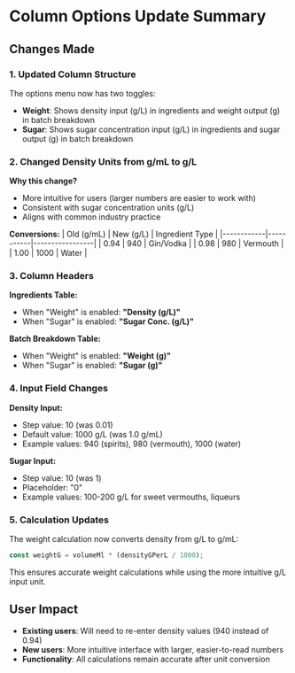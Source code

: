 # Column Options Update Summary

## Changes Made

### 1. Updated Column Structure
The options menu now has two toggles:
- **Weight**: Shows density input (g/L) in ingredients and weight output (g) in batch breakdown
- **Sugar**: Shows sugar concentration input (g/L) in ingredients and sugar output (g) in batch breakdown

### 2. Changed Density Units from g/mL to g/L

**Why this change?**
- More intuitive for users (larger numbers are easier to work with)
- Consistent with sugar concentration units (g/L)
- Aligns with common industry practice

**Conversions:**
| Old (g/mL) | New (g/L) | Ingredient Type |
|------------|-----------|-----------------|
| 0.94       | 940       | Gin/Vodka       |
| 0.98       | 980       | Vermouth        |
| 1.00       | 1000      | Water           |

### 3. Column Headers

**Ingredients Table:**
- When "Weight" is enabled: **"Density (g/L)"**
- When "Sugar" is enabled: **"Sugar Conc. (g/L)"**

**Batch Breakdown Table:**
- When "Weight" is enabled: **"Weight (g)"**
- When "Sugar" is enabled: **"Sugar (g)"**

### 4. Input Field Changes

**Density Input:**
- Step value: 10 (was 0.01)
- Default value: 1000 g/L (was 1.0 g/mL)
- Example values: 940 (spirits), 980 (vermouth), 1000 (water)

**Sugar Input:**
- Step value: 10 (was 1)
- Placeholder: "0"
- Example values: 100-200 g/L for sweet vermouths, liqueurs

### 5. Calculation Updates

The weight calculation now converts density from g/L to g/mL:
```typescript
const weightG = volumeMl * (densityGPerL / 1000);
```

This ensures accurate weight calculations while using the more intuitive g/L input unit.

## User Impact

- **Existing users**: Will need to re-enter density values (940 instead of 0.94)
- **New users**: More intuitive interface with larger, easier-to-read numbers
- **Functionality**: All calculations remain accurate after unit conversion
